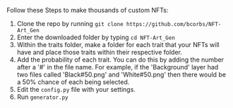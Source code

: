 Follow these Steps to make thousands of custom NFTs:
1. Clone the repo by running `git clone https://github.com/bcorbs/NFT-Art_Gen`
2. Enter the downloaded folder by typing `cd NFT-Art_Gen`
3. Within the traits folder, make a folder for each trait that your NFTs will have and place those traits within their respective folder. 
4. Add the probability of each trait. You can do this by adding the number after a '#' in the file name. For example, if the 'Background' layer had two files called 'Black#50.png' and 'White#50.png' then there would be a 50% chance of each being selected.
5. Edit the `config.py` file with your settings.
6. Run `generator.py`
